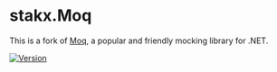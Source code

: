 # stakx.Moq

This is a fork of [Moq](https://github.com/moq/moq), a popular and friendly mocking library for .NET.

[![Version](https://img.shields.io/nuget/vpre/stakx.Moq.svg)](https://www.nuget.org/packages/stakx.Moq)
